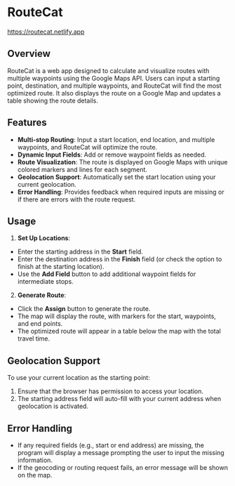 # RouteCat
https://routecat.netlify.app

## Overview

RouteCat is a web app designed to calculate and visualize routes with multiple waypoints using the Google Maps API. Users can input a starting point, destination, and multiple waypoints, and RouteCat will find the most optimized route. It also displays the route on a Google Map and updates a table showing the route details.

## Features

- **Multi-stop Routing**: Input a start location, end location, and multiple waypoints, and RouteCat will optimize the route.
- **Dynamic Input Fields**: Add or remove waypoint fields as needed.
- **Route Visualization**: The route is displayed on Google Maps with unique colored markers and lines for each segment.
- **Geolocation Support**: Automatically set the start location using your current geolocation.
- **Error Handling**: Provides feedback when required inputs are missing or if there are errors with the route request.

## Usage

1. **Set Up Locations**:
- Enter the starting address in the **Start** field.
- Enter the destination address in the **Finish** field (or check the option to finish at the starting location).
- Use the **Add Field** button to add additional waypoint fields for intermediate stops.

2. **Generate Route**:
- Click the **Assign** button to generate the route.
- The map will display the route, with markers for the start, waypoints, and end points. 
- The optimized route will appear in a table below the map with the total travel time.

## Geolocation Support
To use your current location as the starting point:
1. Ensure that the browser has permission to access your location.
2. The starting address field will auto-fill with your current address when geolocation is activated.

## Error Handling
- If any required fields (e.g., start or end address) are missing, the program will display a message prompting the user to input the missing information.
- If the geocoding or routing request fails, an error message will be shown on the map.
